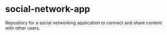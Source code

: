 # social-network-app
Repository for a social networking application to connect and share content with other users.

